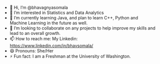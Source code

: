 - 👋 Hi, I’m @bhavagnyasomala
- 👀 I’m interested in Statistics and Data Analytics 
- 🌱 I’m currently learning Java, and plan to learn C++, Python and Machine Learning in the future as well.
- 💞️ I’m looking to collaborate on any projects to help improve my skills and lead to an overall growth. 
- 📫 How to reach me: My Linkedin: https://www.linkedin.com/in/bhavsomala/
- 😄 Pronouns: She/Her
- ⚡ Fun fact: I am a Freshman at the University of Washington.

<!---
bhavagnyasomala/bhavagnyasomala is a ✨ special ✨ repository because its `README.md` (this file) appears on your GitHub profile.
You can click the Preview link to take a look at your changes.
--->
